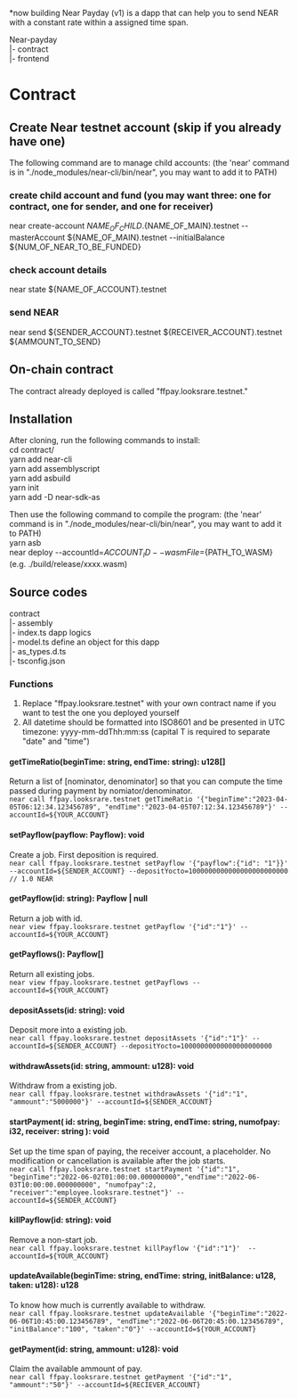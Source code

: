 *now building
Near Payday (v1) is a dapp that can help you to send NEAR with a constant rate within a assigned time span.

Near-payday  
  |- contract  
  |- frontend  

# Contract
## Create Near testnet account (skip if you already have one)
The following command are to manage child accounts: (the 'near' command is in "./node_modules/near-cli/bin/near", you may want to add it to PATH)
### create child account and fund (you may want three: one for contract, one for sender, and one for receiver)
near create-account ${NAME_OF_CHILD}.${NAME_OF_MAIN}.testnet --masterAccount ${NAME_OF_MAIN}.testnet --initialBalance ${NUM_OF_NEAR_TO_BE_FUNDED}
### check account details
near state ${NAME_OF_ACCOUNT}.testnet
### send NEAR
near send ${SENDER_ACCOUNT}.testnet ${RECEIVER_ACCOUNT}.testnet ${AMMOUNT_TO_SEND}

## On-chain contract
The contract already deployed is called "ffpay.looksrare.testnet."

## Installation
After cloning, run the following commands to install:  
cd contract/  
yarn add near-cli  
yarn add assemblyscript  
yarn add asbuild  
yarn init  
yarn add -D near-sdk-as  

Then use the following command to compile the program: (the 'near' command is in "./node_modules/near-cli/bin/near", you may want to add it to PATH)  
yarn asb  
near deploy --accountId=${ACCOUNT_ID} --wasmFile=${PATH_TO_WASM} (e.g. ./build/release/xxxx.wasm)  

## Source codes
contract  
    |- assembly  
          |- index.ts          dapp logics  
          |- model.ts          define an object for this dapp  
          |- as_types.d.ts     
          |- tsconfig.json  

### Functions
1. Replace "ffpay.looksrare.testnet" with your own contract name if you want to test the one you deployed yourself  
2. All datetime should be formatted into ISO8601 and be presented in UTC timezone: yyyy-mm-ddThh:mm:ss (capital T is required to separate "date" and "time")  

#### getTimeRatio(beginTime: string, endTime: string): u128[]
Return a list of [nominator, denominator] so that you can compute the time passed during payment by nomiator/denominator.  
`near call ffpay.looksrare.testnet getTimeRatio '{"beginTime":"2023-04-05T06:12:34.123456789", "endTime":"2023-04-05T07:12:34.123456789"}' --  accountId=${YOUR_ACCOUNT}`  
#### setPayflow(payflow: Payflow): void  
Create a job. First deposition is required.  
`near call ffpay.looksrare.testnet setPayflow '{"payflow":{"id": "1"}}' --accountId=${SENDER_ACCOUNT} --depositYocto=1000000000000000000000000  // 1.0 NEAR`  
#### getPayflow(id: string): Payflow | null
Return a job with id.  
`near view ffpay.looksrare.testnet getPayflow '{"id":"1"}' --accountId=${YOUR_ACCOUNT}`
#### getPayflows(): Payflow[]
Return all existing jobs.  
`near view ffpay.looksrare.testnet getPayflows --accountId=${YOUR_ACCOUNT}`
#### depositAssets(id: string): void
Deposit more into a existing job.  
`near call ffpay.looksrare.testnet depositAssets '{"id":"1"}' --accountId=${SENDER_ACCOUNT} --depositYocto=10000000000000000000000`
#### withdrawAssets(id: string, ammount: u128): void
Withdraw from a existing job.  
`near call ffpay.looksrare.testnet withdrawAssets '{"id":"1", "ammount":"5000000"}' --accountId=${SENDER_ACCOUNT}`
#### startPayment( id: string, beginTime: string, endTime: string, numofpay: i32, receiver: string ): void  
Set up the time span of paying, the receiver account, a placeholder. No modification or cancellation is available after the job starts.  
`near call ffpay.looksrare.testnet startPayment '{"id":"1", "beginTime":"2022-06-02T01:00:00.000000000","endTime":"2022-06-03T10:00:00.000000000", "numofpay":2, "receiver":"employee.looksrare.testnet"}' --accountId=${SENDER_ACCOUNT}`
#### killPayflow(id: string): void
Remove a non-start job.  
`near call ffpay.looksrare.testnet killPayflow '{"id":"1"}'  --accountId=${YOUR_ACCOUNT}`
#### updateAvailable(beginTime: string, endTime: string, initBalance: u128, taken: u128): u128
To know how much is currently available to withdraw.  
`near call ffpay.looksrare.testnet updateAvailable '{"beginTime":"2022-06-06T10:45:00.123456789", "endTime":"2022-06-06T20:45:00.123456789", "initBalance":"100", "taken":"0"}' --accountId=${YOUR_ACCOUNT}`
#### getPayment(id: string, ammount: u128): void
Claim the available ammount of pay.  
`near call ffpay.looksrare.testnet getPayment '{"id":"1", "ammount":"50"}' --accountId=${RECIEVER_ACCOUNT}`
















